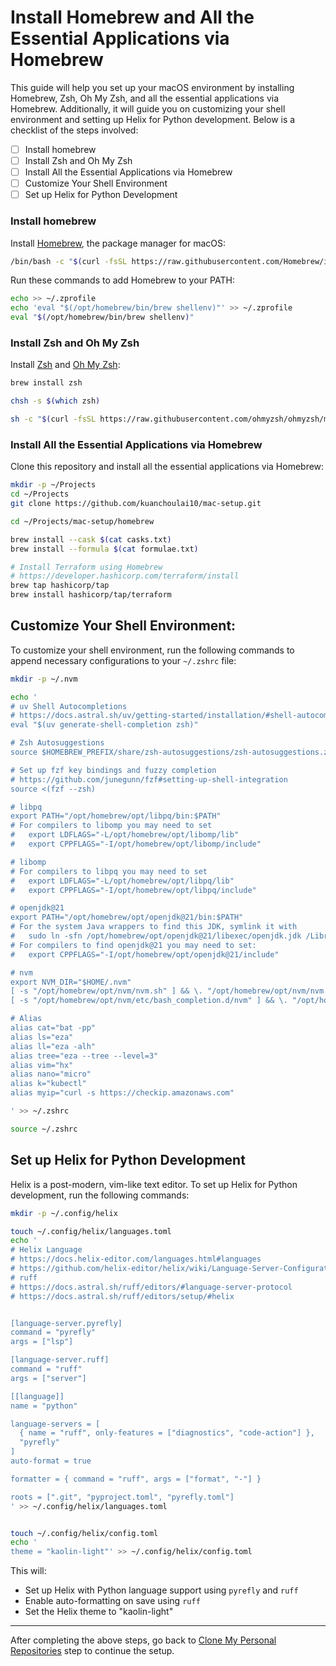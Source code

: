 # Install Homebrew and All the Essential Applications via Homebrew

This guide will help you set up your macOS environment by installing Homebrew, Zsh, Oh My Zsh, and all the essential applications via Homebrew. Additionally, it will guide you on customizing your shell environment and setting up Helix for Python development. Below is a checklist of the steps involved:

- [ ] Install homebrew
- [ ] Install Zsh and Oh My Zsh
- [ ] Install All the Essential Applications via Homebrew
- [ ] Customize Your Shell Environment
- [ ] Set up Helix for Python Development

### Install homebrew

Install [Homebrew](https://brew.sh/), the package manager for macOS:

```bash
/bin/bash -c "$(curl -fsSL https://raw.githubusercontent.com/Homebrew/install/HEAD/install.sh)"
```

Run these commands to add Homebrew to your PATH:

```bash
echo >> ~/.zprofile
echo 'eval "$(/opt/homebrew/bin/brew shellenv)"' >> ~/.zprofile
eval "$(/opt/homebrew/bin/brew shellenv)"
```

### Install Zsh and Oh My Zsh

Install [Zsh](https://github.com/ohmyzsh/ohmyzsh/wiki/Installing-ZSH#macos) and [Oh My Zsh](https://ohmyz.sh/):

```bash
brew install zsh

chsh -s $(which zsh)

sh -c "$(curl -fsSL https://raw.githubusercontent.com/ohmyzsh/ohmyzsh/master/tools/install.sh)"
```

### Install All the Essential Applications via Homebrew

Clone this repository and install all the essential applications via Homebrew:

```bash
mkdir -p ~/Projects
cd ~/Projects
git clone https://github.com/kuanchoulai10/mac-setup.git

cd ~/Projects/mac-setup/homebrew

brew install --cask $(cat casks.txt)
brew install --formula $(cat formulae.txt)

# Install Terraform using Homebrew
# https://developer.hashicorp.com/terraform/install
brew tap hashicorp/tap
brew install hashicorp/tap/terraform
```

## Customize Your Shell Environment:

To customize your shell environment, run the following commands to append necessary configurations to your `~/.zshrc` file:

```bash
mkdir -p ~/.nvm

echo '
# uv Shell Autocompletions
# https://docs.astral.sh/uv/getting-started/installation/#shell-autocompletion
eval "$(uv generate-shell-completion zsh)"

# Zsh Autosuggestions
source $HOMEBREW_PREFIX/share/zsh-autosuggestions/zsh-autosuggestions.zsh

# Set up fzf key bindings and fuzzy completion
# https://github.com/junegunn/fzf#setting-up-shell-integration
source <(fzf --zsh)

# libpq
export PATH="/opt/homebrew/opt/libpq/bin:$PATH"
# For compilers to libomp you may need to set
#   export LDFLAGS="-L/opt/homebrew/opt/libomp/lib"
#   export CPPFLAGS="-I/opt/homebrew/opt/libomp/include"

# libomp
# For compilers to libpq you may need to set
#   export LDFLAGS="-L/opt/homebrew/opt/libpq/lib"
#   export CPPFLAGS="-I/opt/homebrew/opt/libpq/include"

# openjdk@21
export PATH="/opt/homebrew/opt/openjdk@21/bin:$PATH"
# For the system Java wrappers to find this JDK, symlink it with
#   sudo ln -sfn /opt/homebrew/opt/openjdk@21/libexec/openjdk.jdk /Library/Java/JavaVirtualMachines/openjdk-21.jdk
# For compilers to find openjdk@21 you may need to set:
#   export CPPFLAGS="-I/opt/homebrew/opt/openjdk@21/include"

# nvm
export NVM_DIR="$HOME/.nvm"
[ -s "/opt/homebrew/opt/nvm/nvm.sh" ] && \. "/opt/homebrew/opt/nvm/nvm.sh"  # This loads nvm
[ -s "/opt/homebrew/opt/nvm/etc/bash_completion.d/nvm" ] && \. "/opt/homebrew/opt/nvm/etc/bash_completion.d/nvm"  # This loads nvm bash_completion

# Alias
alias cat="bat -pp"
alias ls="eza"
alias ll="eza -alh"
alias tree="eza --tree --level=3"
alias vim="hx"
alias nano="micro"
alias k="kubectl"
alias myip="curl -s https://checkip.amazonaws.com"

' >> ~/.zshrc

source ~/.zshrc
```

## Set up Helix for Python Development

Helix is a post-modern, vim-like text editor. To set up Helix for Python development, run the following commands:

```bash
mkdir -p ~/.config/helix

touch ~/.config/helix/languages.toml
echo '
# Helix Language
# https://docs.helix-editor.com/languages.html#languages
# https://github.com/helix-editor/helix/wiki/Language-Server-Configurations
# ruff
# https://docs.astral.sh/ruff/editors/#language-server-protocol
# https://docs.astral.sh/ruff/editors/setup/#helix


[language-server.pyrefly]
command = "pyrefly"
args = ["lsp"]

[language-server.ruff]
command = "ruff"
args = ["server"]

[[language]]
name = "python"

language-servers = [
  { name = "ruff", only-features = ["diagnostics", "code-action"] },
  "pyrefly"
]
auto-format = true

formatter = { command = "ruff", args = ["format", "-"] }

roots = [".git", "pyproject.toml", "pyrefly.toml"]
' >> ~/.config/helix/languages.toml


touch ~/.config/helix/config.toml
echo '
theme = "kaolin-light"' >> ~/.config/helix/config.toml
```

This will:

- Set up Helix with Python language support using `pyrefly` and `ruff`
- Enable auto-formatting on save using `ruff`
- Set the Helix theme to "kaolin-light"

---

After completing the above steps, go back to [Clone My Personal Repositories](../README.md#clone-my-personal-repositories) step to continue the setup.
